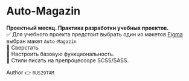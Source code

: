 # Auto-Magazin
__Проектный месяц. Практика разработки учебных проектов.__    
 :white_check_mark: Для учебного проекта предстоит выбрать один из макетов [Figma](https://www.figma.com/file/eaC5WeCDmCidp15Ffu6UyT/Month-of-Landings_external-link-(Copy)?node-id=2%3A1370) выбран макет `Auto-Magazin`    
 :black_square_button: Сверстать    
 :black_square_button: Настроить базовую функциональность.    
 :black_square_button: Стили писать на препроцессоре SCSS/SASS.    

 Author :point_right:  `RUS29TAM`
